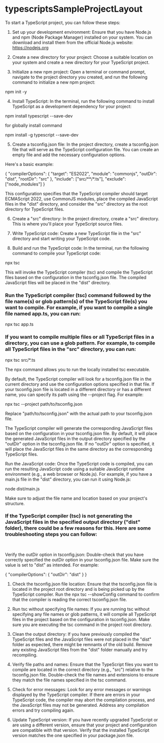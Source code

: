 # typescriptsSampleProjectLayout

To start a TypeScript project, you can follow these steps:

1. Set up your development environment: Ensure that you have Node.js and npm (Node Package Manager) installed on your system. You can download and install them from the official Node.js website: https://nodejs.org

2. Create a new directory for your project: Choose a suitable location on your system and create a new directory for your TypeScript project.

3. Initialize a new npm project: Open a terminal or command prompt, navigate to the project directory you created, and run the following command to initialize a new npm project:

npm init -y

4. Install TypeScript: In the terminal, run the following command to install TypeScript as a development dependency for your project:

npm install typescript --save-dev

for globally install command

npm install -g typescript --save-dev

5. Create a tsconfig.json file: In the project directory, create a tsconfig.json file that will serve as the TypeScript configuration file. You can create an empty file and add the necessary configuration options.

Here's a basic example:

{
"compilerOptions": {
"target": "ES2022",
"module": "commonjs",
"outDir": "dist",
"rootDir": "src"
},
"include": ["src/**/*.ts"],
"exclude": ["node_modules"]
}

This configuration specifies that the TypeScript compiler should target ECMAScript 2022, use CommonJS modules, place the compiled JavaScript files in the "dist" directory, and consider the "src" directory as the root directory for TypeScript files.

6. Create a "src" directory: In the project directory, create a "src" directory. This is where you'll place your TypeScript source files.

7. Write TypeScript code: Create a new TypeScript file in the "src" directory and start writing your TypeScript code.

8. Build and run the TypeScript code: In the terminal, run the following command to compile your TypeScript code:

npx tsc

This will invoke the TypeScript compiler (tsc) and compile the TypeScript files based on the configuration in the tsconfig.json file. The compiled JavaScript files will be placed in the "dist" directory.

### Run the TypeScript compiler (tsc) command followed by the file name(s) or glob pattern(s) of the TypeScript file(s) you want to compile. For example, if you want to compile a single file named app.ts, you can run:

npx tsc app.ts

### If you want to compile multiple files or all TypeScript files in a directory, you can use a glob pattern. For example, to compile all TypeScript files in the "src" directory, you can run:

npx tsc src/\*.ts

The npx command allows you to run the locally installed tsc executable.

By default, the TypeScript compiler will look for a tsconfig.json file in the current directory and use the configuration options specified in that file. If your tsconfig.json file is located in a different directory or has a different name, you can specify its path using the --project flag. For example:

npx tsc --project path/to/tsconfig.json

Replace "path/to/tsconfig.json" with the actual path to your tsconfig.json file.

The TypeScript compiler will generate the corresponding JavaScript files based on the configuration in your tsconfig.json file. By default, it will place the generated JavaScript files in the output directory specified by the "outDir" option in the tsconfig.json file. If no "outDir" option is specified, it will place the JavaScript files in the same directory as the corresponding TypeScript files.

Run the JavaScript code: Once the TypeScript code is compiled, you can run the resulting JavaScript code using a suitable JavaScript runtime environment (e.g., a web browser or Node.js). For example, if you have a main.js file in the "dist" directory, you can run it using Node.js:

node dist/main.js

Make sure to adjust the file name and location based on your project's structure.

### If the TypeScript compiler (tsc) is not generating the JavaScript files in the specified output directory ("dist" folder), there could be a few reasons for this. Here are some troubleshooting steps you can follow:

<br/>

Verify the outDir option in tsconfig.json: Double-check that you have correctly specified the outDir option in your tsconfig.json file. Make sure the value is set to "dist" as intended. For example:

{
"compilerOptions": {
"outDir": "dist"
}
}

1. Check the tsconfig.json file location: Ensure that the tsconfig.json file is located in the project root directory and is being picked up by the TypeScript compiler. Run the npx tsc --showConfig command to confirm that the compiler is reading the correct tsconfig.json file.

2. Run tsc without specifying file names: If you are running tsc without specifying any file names or glob patterns, it will compile all TypeScript files in the project based on the configuration in tsconfig.json. Make sure you are executing the tsc command in the project root directory.

3. Clean the output directory: If you have previously compiled the TypeScript files and the JavaScript files were not placed in the "dist" folder as expected, there might be remnants of the old build. Remove any existing JavaScript files from the "dist" folder manually and try recompiling.

4. Verify file paths and names: Ensure that the TypeScript files you want to compile are located in the correct directory (e.g., "src") relative to the tsconfig.json file. Double-check the file names and extensions to ensure they match the file names specified in the tsc command.

5. Check for error messages: Look for any error messages or warnings displayed by the TypeScript compiler. If there are errors in your TypeScript code, the compiler may abort the compilation process, and the JavaScript files may not be generated. Address any compilation errors and try compiling again.

6. Update TypeScript version: If you have recently upgraded TypeScript or are using a different version, ensure that your project and configuration are compatible with that version. Verify that the installed TypeScript version matches the one specified in your package.json file.
